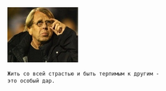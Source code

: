 <!--2017-11-19 17:56:13-->
<img src="klod_le_rua.jpg">

    Жить со всей страстью и быть терпимым к другим - 
    это особый дар.

